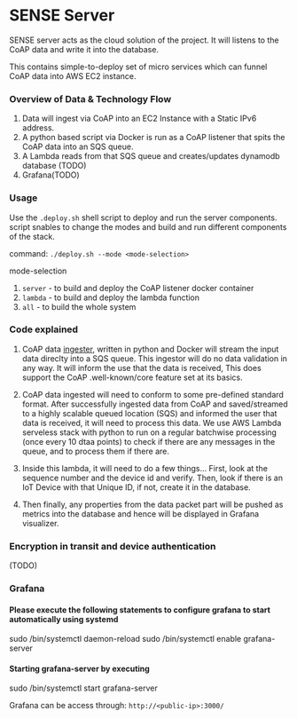 SENSE Server
============

SENSE server acts as the cloud solution of the project. It will listens to the CoAP data and write it into the database. 

This contains simple-to-deploy set of micro services which can funnel CoAP data into AWS EC2 instance.

### Overview of Data & Technology Flow

1. Data will ingest via CoAP into an EC2 Instance with a Static IPv6 address.
2. A python based script via Docker is run as a CoAP listener that spits the CoAP data into an SQS queue. 
3. A Lambda reads from that SQS queue and creates/updates dynamodb database (TODO)
4. Grafana(TODO)

### Usage

Use the `.deploy.sh` shell script to deploy and run the server components. script snables to change the modes and build and run different components of the stack.

command:
```./deploy.sh --mode <mode-selection>```

mode-selection
1. `server` - to build and deploy the CoAP listener docker container
2. `lambda` - to build and deploy the lambda function
3. `all` - to build the whole system

### Code explained

1. CoAP data [ingester](./coap_server.py), written in python and Docker will stream the input data direclty into a SQS queue.
This ingestor will do no data validation in any way. It will inform the use that the data is received, This does support the CoAP .well-known/core feature set at its basics.

2. CoAP data ingested will need to conform to some pre-defined standard format. After successfully ingested data from CoAP and saved/streamed to a highly scalable queued location (SQS) and  informed the user that data is received, it will need to process this data. We use AWS Lambda serveless stack with python to run on a regular batchwise processing (once every 10 dtaa points) to check if there are any messages in the queue, and to process them if there are.

4. Inside this lambda, it will need to do a few things...
First, look at the sequence number and the device id and verify.
Then, look if there is an IoT Device with that Unique ID, if not, create it in the database.

5. Then finally, any properties from the data packet part will be pushed as metrics into the database and hence will be displayed in Grafana visualizer.


### Encryption in transit and device authentication

(TODO)

### Grafana

#### Please execute the following statements to configure grafana to start automatically using systemd
 sudo /bin/systemctl daemon-reload
 sudo /bin/systemctl enable grafana-server
#### Starting grafana-server by executing
 sudo /bin/systemctl start grafana-server

 Grafana can be access through: `http://<public-ip>:3000/`
